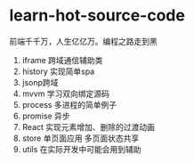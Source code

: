 # learn-hot-source-code
前端千千万，人生亿亿万。编程之路走到黑

1. iframe 跨域通信辅助类
2. history 实现简单spa
3. jsonp跨域
4. mvvm	学习双向绑定源码
5. process 多进程的简单例子
6. promise 异步
7. React 实现元素增加、删除的过渡动画
8. store 单页面应用 多页面状态共享
9. utils 在实际开发中可能会用到辅助
